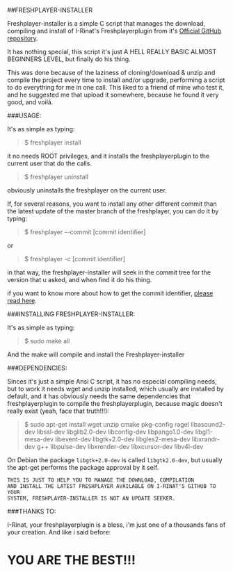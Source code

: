 ##FRESHPLAYER-INSTALLER


Freshplayer-installer is a simple C script that manages the download, compiling and install of I-Rinat's Freshplayerplugin from it's [Official GitHub repository](https://github.com/i-rinat/freshplayerplugin).

It has nothing special, this script it's just A HELL REALLY BASIC ALMOST BEGINNERS LEVEL, but finally do his thing.

This was done because of the laziness of cloning/download & unzip and compile the project every time to install and/or upgrade, performing a script to do everything for me in one call. This liked to a friend of mine who test it, and he suggested me that upload it somewhere, because he found it very good, and voilá.


###USAGE:

It's as simple as typing:

>$ freshplayer install

it no needs ROOT privileges, and it installs the freshplayerplugin to the current user that do the calls.

>$ freshplayer uninstall

obviously uninstalls the freshplayer on the current user.

If, for several reasons, you want to install any other different commit than the latest update of the master branch of the freshplayer, you can do it by typing:

>$ freshplayer --commit [commit identifier]

or 

>$ freshplayer -c [commit identifier]

in that way, the freshplayer-installer will seek in the commit tree for the version that u asked, and when find it do his thing.

if you want to know more about how to get the commit identifier, [please read here](https://github.com/MALLER-LAGOON/Freshplayer-installer/blob/master/doc/commit.md).

###INSTALLING FRESHPLAYER-INSTALLER:


It's as simple as typing:

>$ sudo make all

And the make will compile and install the Freshplayer-installer

###DEPENDENCIES:

Sinces it's just a simple Ansi C script, it has no especial compiling needs, but to work it needs wget and unzip installed, which usually are installed by default, and it has obviously needs the same dependencies that freshplayerplugin to compile the freshplayerplugin, because magic doesn't really exist (yeah, face that truth!!!):

> $ sudo apt-get install wget unzip cmake pkg-config ragel libasound2-dev libssl-dev libglib2.0-dev libconfig-dev libpango1.0-dev libgl1-mesa-dev libevent-dev libgtk+2.0-dev libgles2-mesa-dev libxrandr-dev g++ libpulse-dev libxrender-dev libxcursor-dev libv4l-dev

On Debian the package <code>libgtk+2.0-dev</code> is called <code>libgtk2.0-dev</code>, but usually the apt-get performs the package approval by it self.

<code>THIS IS JUST TO HELP YOU TO MANAGE THE DOWNLOAD, COMPILATION AND INSTALL THE LATEST FRESHPLAYER AVAILABLE ON I-RINAT'S GITHUB TO YOUR SYSTEM, FRESHPLAYER-INSTALLER IS NOT AN UPDATE SEEKER.</code>

###THANKS TO:

I-Rinat, your freshplayerplugin is a bless, i'm just one of a thousands fans of your creation. And like i said before: 
# YOU ARE THE BEST!!!
